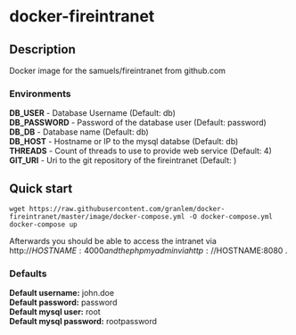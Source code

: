 # docker-fireintranet
## Description
Docker image for the samuels/fireintranet from github.com

### Environments
**DB_USER** - Database Username (Default: db) <br />
**DB_PASSWORD** - Password of the database user (Default: password)<br />
**DB_DB** - Database name (Default: db)<br />
**DB_HOST** - Hostname or IP to the mysql databse (Default: db) <br />
**THREADS** - Count of threads to use to provide web service (Default: 4) <br />
**GIT_URI** - Uri to the git repository of the fireintranet (Default: )

## Quick start
```
wget https://raw.githubusercontent.com/granlem/docker-fireintranet/master/image/docker-compose.yml -O docker-compose.yml
docker-compose up
```
Afterwards you should be able to access the intranet via http://$HOSTNAME:4000 and the phpmyadmin via http://$HOSTNAME:8080 .<br />
### Defaults
**Default username:** john.doe<br />
**Default password:** password<br />
**Default mysql user:** root<br />
**Default mysql password:** rootpassword
